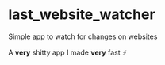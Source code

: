 # last_website_watcher

Simple app to watch for changes on websites

A **very** shitty app I made **very** fast ⚡

